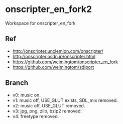 # onscripter_en_fork2
Workspace for onscripter_en_fork

## Ref  
* http://onscripter.unclemion.com/onscripter/  
* http://onscripter.osdn.jp/onscripter.html  
* https://github.com/weimingtom/onscripter_en_fork  
* https://github.com/weimingtom/sdlport  

## Branch  
* v0: music on.  
* v1: music off, USE_GLUT exists, SDL_mix removed.  
* v2: music off, USE_GLUT removed.  
* v3: jpg, png, zlib, bzip2 removed.  
* v4: freetype removed.  
